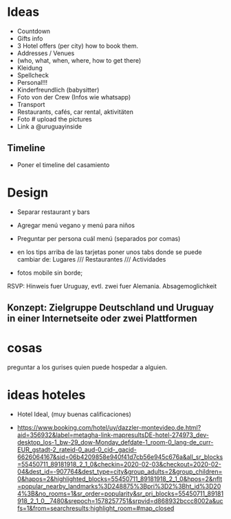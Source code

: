 # Ideas

- Countdown
- Gifts info
- 3 Hotel offers (per city) how to book them.
- Addresses / Venues
- (who, what, when, where, how to get there)
- Kleidung
- Spellcheck
- Personal!!!
- Kinderfreundlich (babysitter)
- Foto von der Crew (Infos wie whatsapp)
- Transport
- Restaurants, cafés, car rental, aktivitäten
- Foto # upload the pictures
- Link a @uruguayinside

## Timeline
- Poner el timeline del casamiento

# Design

- Separar restaurant y bars
- Agregar menú vegano y menú para niños
- Preguntar per persona cuál menú (separados por comas)
- en los tips arriba de las tarjetas poner unos tabs donde se puede cambiar de:
Lugares /// Restaurantes /// Actividades

- fotos mobile sin borde;

RSVP: Hinweis fuer Uruguay, evtl. zwei fuer Alemania. Absagemoglichkeit

Konzept: Zielgruppe Deutschland und Uruguay in einer Internetseite oder zwei Plattformen
- 

# cosas
preguntar a los gurises quien puede hospedar a alguien.

# ideas hoteles
- Hotel Ideal, (muy buenas calificaciones)

- https://www.booking.com/hotel/uy/dazzler-montevideo.de.html?aid=356932&label=metagha-link-mapresultsDE-hotel-274973_dev-desktop_los-1_bw-29_dow-Monday_defdate-1_room-0_lang-de_curr-EUR_gstadt-2_rateid-0_aud-0_cid-_gacid-6626064167&sid=06b4209858e940f41d7cb56e945c676a&all_sr_blocks=55450711_89181918_2_1_0&checkin=2020-02-03&checkout=2020-02-04&dest_id=-907764&dest_type=city&group_adults=2&group_children=0&hapos=2&highlighted_blocks=55450711_89181918_2_1_0&hpos=2&nflt=popular_nearby_landmarks%3D248875%3Bpri%3D2%3Bht_id%3D204%3B&no_rooms=1&sr_order=popularity&sr_pri_blocks=55450711_89181918_2_1_0__7480&srepoch=1578257751&srpvid=d868932bccc8002a&ucfs=1&from=searchresults;highlight_room=#map_closed


